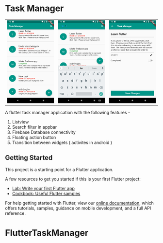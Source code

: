 # Task Manager

<table>
    <tr>
        <td>
           <img src="https://github.com/devaar100/FlutterTaskManager/blob/master/Screenshot_1554402083.png" width="200">
        </td>
        <td>
           <img src="https://github.com/devaar100/FlutterTaskManager/blob/master/Screenshot_1554402161.png" width="200">
        </td>
        <td>
            <img src="https://github.com/devaar100/FlutterTaskManager/blob/master/Screenshot_1554402173.png" width="200">
        </td>
    </tr>
</table>

A flutter task manager application with the following features - 
1. Listview
2. Search filter in appbar
3. Firebase Database connectivity
4. Floating action button
5. Transition between widgets ( activites in android )

## Getting Started

This project is a starting point for a Flutter application.

A few resources to get you started if this is your first Flutter project:

- [Lab: Write your first Flutter app](https://flutter.io/docs/get-started/codelab)
- [Cookbook: Useful Flutter samples](https://flutter.io/docs/cookbook)

For help getting started with Flutter, view our 
[online documentation](https://flutter.io/docs), which offers tutorials, 
samples, guidance on mobile development, and a full API reference.
# FlutterTaskManager
